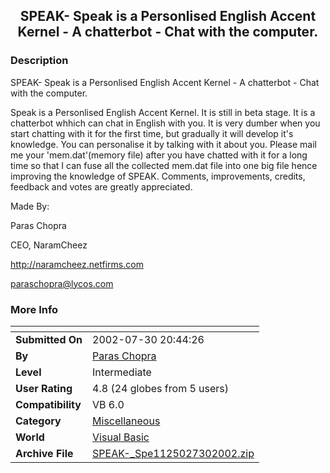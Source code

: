 ﻿<div align="center">

## SPEAK\- Speak is a Personlised English Accent Kernel \- A chatterbot \- Chat with the computer\.


</div>

### Description

SPEAK- Speak is a Personlised English Accent Kernel - A chatterbot - Chat with the computer.

Speak is a Personlised English Accent Kernel. It is still in beta stage. It is a chatterbot whhich can chat in English with you. It is very dumber when you start chatting with it for the first time, but gradually it will develop it's knowledge. You can personalise it by talking with it about you. Please mail me your 'mem.dat'(memory file) after you have chatted with it for a long time so that I can fuse all the collected mem.dat file into one big file hence improving the knowledge of SPEAK. Comments, improvements, credits, feedback and votes are greatly appreciated.

Made By:

Paras Chopra

CEO, NaramCheez

http://naramcheez.netfirms.com

paraschopra@lycos.com
 
### More Info
 


<span>             |<span>
---                |---
**Submitted On**   |2002-07-30 20:44:26
**By**             |[Paras Chopra](https://github.com/Planet-Source-Code/PSCIndex/blob/master/ByAuthor/paras-chopra.md)
**Level**          |Intermediate
**User Rating**    |4.8 (24 globes from 5 users)
**Compatibility**  |VB 6\.0
**Category**       |[Miscellaneous](https://github.com/Planet-Source-Code/PSCIndex/blob/master/ByCategory/miscellaneous__1-1.md)
**World**          |[Visual Basic](https://github.com/Planet-Source-Code/PSCIndex/blob/master/ByWorld/visual-basic.md)
**Archive File**   |[SPEAK\-\_Spe1125027302002\.zip](https://github.com/Planet-Source-Code/paras-chopra-speak-speak-is-a-personlised-english-accent-kernel-a-chatterbot-chat-with-the__1-37391/archive/master.zip)








